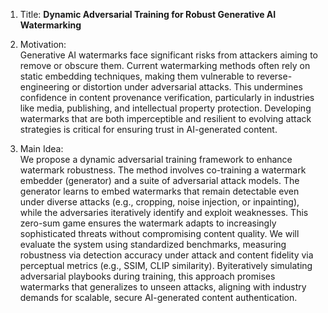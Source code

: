 1. Title: **Dynamic Adversarial Training for Robust Generative AI Watermarking**  

2. Motivation:  
Generative AI watermarks face significant risks from attackers aiming to remove or obscure them. Current watermarking methods often rely on static embedding techniques, making them vulnerable to reverse-engineering or distortion under adversarial attacks. This undermines confidence in content provenance verification, particularly in industries like media, publishing, and intellectual property protection. Developing watermarks that are both imperceptible and resilient to evolving attack strategies is critical for ensuring trust in AI-generated content.  

3. Main Idea:  
We propose a dynamic adversarial training framework to enhance watermark robustness. The method involves co-training a watermark embedder (generator) and a suite of adversarial attack models. The generator learns to embed watermarks that remain detectable even under diverse attacks (e.g., cropping, noise injection, or inpainting), while the adversaries iteratively identify and exploit weaknesses. This zero-sum game ensures the watermark adapts to increasingly sophisticated threats without compromising content quality. We will evaluate the system using standardized benchmarks, measuring robustness via detection accuracy under attack and content fidelity via perceptual metrics (e.g., SSIM, CLIP similarity). Byiteratively simulating adversarial playbooks during training, this approach promises watermarks that generalizes to unseen attacks, aligning with industry demands for scalable, secure AI-generated content authentication.